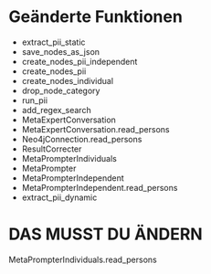 # Geänderte Funktionen

- extract_pii_static
- save_nodes_as_json
- create_nodes_pii_independent
- create_nodes_pii
- create_nodes_individual
- drop_node_category
- run_pii
- add_regex_search
- MetaExpertConversation
- MetaExpertConversation.read_persons
- Neo4jConnection.read_persons
- ResultCorrecter
- MetaPrompterIndividuals
- MetaPrompter
- MetaPrompterIndependent
- MetaPrompterIndependent.read_persons
- extract_pii_dynamic






# DAS MUSST DU ÄNDERN
MetaPrompterIndividuals.read_persons